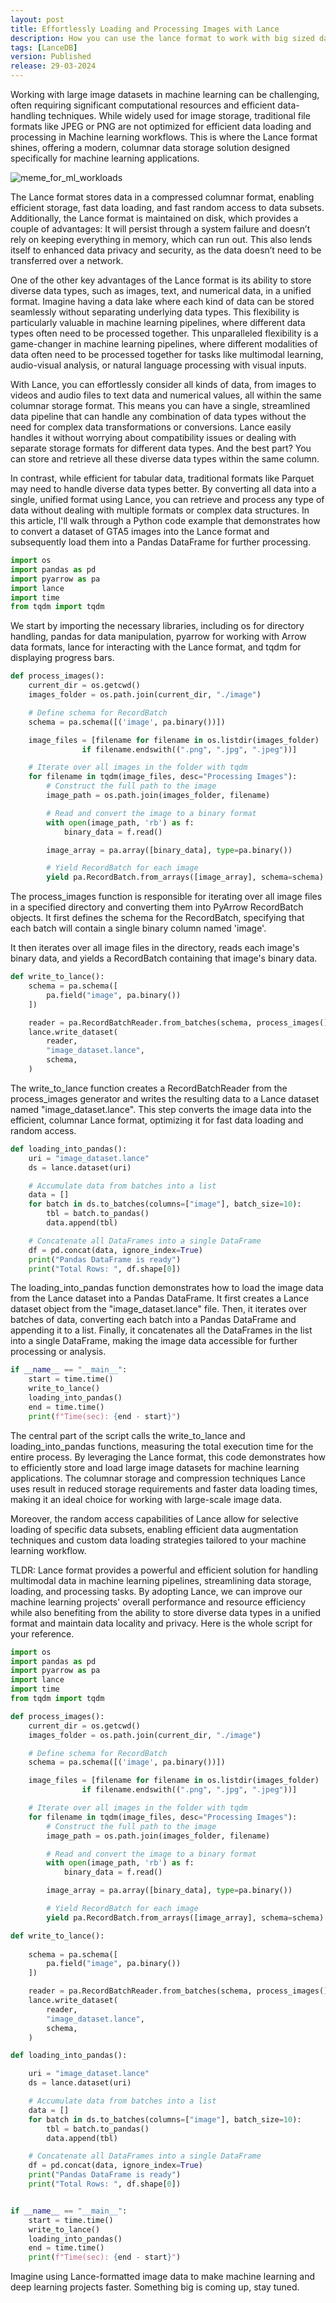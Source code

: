 ```yaml
---
layout: post
title: Effortlessly Loading and Processing Images with Lance
description: How you can use the lance format to work with big sized data
tags: [LanceDB]
version: Published
release: 29-03-2024
---
```



Working with large image datasets in machine learning can be challenging, often requiring significant computational resources and efficient data-handling techniques. While widely used for image storage, traditional file formats like JPEG or PNG are not optimized for efficient data loading and processing in Machine learning workflows. This is where the Lance format shines, offering a modern, columnar data storage solution designed specifically for machine learning applications.

![meme_for_ml_workloads](https://github.com/vipul-maheshwari/vipul-maheshwari.github.io/blob/main/images/loading_and_processing_image_with_lance/image.png?raw=true)

The Lance format stores data in a compressed columnar format, enabling efficient storage, fast data loading, and fast random access to data subsets. Additionally, the Lance format is maintained on disk, which provides a couple of advantages: It will persist through a system failure and doesn’t rely on keeping everything in memory, which can run out. This also lends itself to enhanced data privacy and security, as the data doesn’t need to be transferred over a network.

One of the other key advantages of the Lance format is its ability to store diverse data types, such as images, text, and numerical data, in a unified format. Imagine having a data lake where each kind of data can be stored seamlessly without separating underlying data types. This flexibility is particularly valuable in machine learning pipelines, where different data types often need to be processed together. This unparalleled flexibility is a game-changer in machine learning pipelines, where different modalities of data often need to be processed together for tasks like multimodal learning, audio-visual analysis, or natural language processing with visual inputs.

With Lance, you can effortlessly consider all kinds of data, from images to videos and audio files to text data and numerical values, all within the same columnar storage format. This means you can have a single, streamlined data pipeline that can handle any combination of data types without the need for complex data transformations or conversions. Lance easily handles it without worrying about compatibility issues or dealing with separate storage formats for different data types. And the best part? You can store and retrieve all these diverse data types within the same column.

In contrast, while efficient for tabular data, traditional formats like Parquet may need to handle diverse data types better. By converting all data into a single, unified format using Lance, you can retrieve and process any type of data without dealing with multiple formats or complex data structures.
In this article, I'll walk through a Python code example that demonstrates how to convert a dataset of GTA5 images into the Lance format and subsequently load them into a Pandas DataFrame for further processing.

```python
import os
import pandas as pd
import pyarrow as pa
import lance
import time
from tqdm import tqdm
```

We start by importing the necessary libraries, including os for directory handling, pandas for data manipulation, pyarrow for working with Arrow data formats, lance for interacting with the Lance format, and tqdm for displaying progress bars.

```python
def process_images():
    current_dir = os.getcwd()
    images_folder = os.path.join(current_dir, "./image")

    # Define schema for RecordBatch
    schema = pa.schema([('image', pa.binary())])

    image_files = [filename for filename in os.listdir(images_folder)
                if filename.endswith((".png", ".jpg", ".jpeg"))]

    # Iterate over all images in the folder with tqdm
    for filename in tqdm(image_files, desc="Processing Images"):
        # Construct the full path to the image
        image_path = os.path.join(images_folder, filename)

        # Read and convert the image to a binary format
        with open(image_path, 'rb') as f:
            binary_data = f.read()

        image_array = pa.array([binary_data], type=pa.binary())

        # Yield RecordBatch for each image
        yield pa.RecordBatch.from_arrays([image_array], schema=schema)
```

The process_images function is responsible for iterating over all image files in a specified directory and converting them into PyArrow RecordBatch objects. It first defines the schema for the RecordBatch, specifying that each batch will contain a single binary column named 'image'. 

It then iterates over all image files in the directory, reads each image's binary data, and yields a RecordBatch containing that image's binary data.

```python
def write_to_lance():
    schema = pa.schema([
        pa.field("image", pa.binary())
    ])

    reader = pa.RecordBatchReader.from_batches(schema, process_images())
    lance.write_dataset(
        reader,
        "image_dataset.lance",
        schema,
    )
```

The write_to_lance function creates a RecordBatchReader from the process_images generator and writes the resulting data to a Lance dataset named "image_dataset.lance". This step converts the image data into the efficient, columnar Lance format, optimizing it for fast data loading and random access.

```python
def loading_into_pandas():
    uri = "image_dataset.lance"
    ds = lance.dataset(uri)

    # Accumulate data from batches into a list
    data = []
    for batch in ds.to_batches(columns=["image"], batch_size=10):
        tbl = batch.to_pandas()
        data.append(tbl)

    # Concatenate all DataFrames into a single DataFrame
    df = pd.concat(data, ignore_index=True)
    print("Pandas DataFrame is ready")
    print("Total Rows: ", df.shape[0])
```

The loading_into_pandas function demonstrates how to load the image data from the Lance dataset into a Pandas DataFrame. It first creates a Lance dataset object from the "image_dataset.lance" file. Then, it iterates over batches of data, converting each batch into a Pandas DataFrame and appending it to a list. Finally, it concatenates all the DataFrames in the list into a single DataFrame, making the image data accessible for further processing or analysis.

```python
if __name__ == "__main__":
    start = time.time()
    write_to_lance()
    loading_into_pandas()
    end = time.time()
    print(f"Time(sec): {end - start}")
```

The central part of the script calls the write_to_lance and loading_into_pandas functions, measuring the total execution time for the entire process.
By leveraging the Lance format, this code demonstrates how to efficiently store and load large image datasets for machine learning applications. The columnar storage and compression techniques Lance uses result in reduced storage requirements and faster data loading times, making it an ideal choice for working with large-scale image data.

Moreover, the random access capabilities of Lance allow for selective loading of specific data subsets, enabling efficient data augmentation techniques and custom data loading strategies tailored to your machine learning workflow.

TLDR: Lance format provides a powerful and efficient solution for handling multimodal data in machine learning pipelines, streamlining data storage, loading, and processing tasks. By adopting Lance, we can improve our machine learning projects' overall performance and resource efficiency while also benefiting from the ability to store diverse data types in a unified format and maintain data locality and privacy. Here is the whole script for your reference.

```python
import os
import pandas as pd
import pyarrow as pa
import lance
import time
from tqdm import tqdm

def process_images():
    current_dir = os.getcwd()
    images_folder = os.path.join(current_dir, "./image")

    # Define schema for RecordBatch
    schema = pa.schema([('image', pa.binary())])

    image_files = [filename for filename in os.listdir(images_folder)
                if filename.endswith((".png", ".jpg", ".jpeg"))]

    # Iterate over all images in the folder with tqdm
    for filename in tqdm(image_files, desc="Processing Images"):
        # Construct the full path to the image
        image_path = os.path.join(images_folder, filename)

        # Read and convert the image to a binary format
        with open(image_path, 'rb') as f:
            binary_data = f.read()

        image_array = pa.array([binary_data], type=pa.binary())

        # Yield RecordBatch for each image
        yield pa.RecordBatch.from_arrays([image_array], schema=schema)

def write_to_lance():
    
    schema = pa.schema([
        pa.field("image", pa.binary())
    ])

    reader = pa.RecordBatchReader.from_batches(schema, process_images())
    lance.write_dataset(
        reader,
        "image_dataset.lance",
        schema,
    )

def loading_into_pandas():

    uri = "image_dataset.lance"
    ds = lance.dataset(uri)

    # Accumulate data from batches into a list
    data = []
    for batch in ds.to_batches(columns=["image"], batch_size=10):
        tbl = batch.to_pandas()
        data.append(tbl)

    # Concatenate all DataFrames into a single DataFrame
    df = pd.concat(data, ignore_index=True)
    print("Pandas DataFrame is ready")
    print("Total Rows: ", df.shape[0])


if __name__ == "__main__":
    start = time.time()
    write_to_lance()
    loading_into_pandas()
    end = time.time()
    print(f"Time(sec): {end - start}")

```

Imagine using Lance-formatted image data to make machine learning and deep learning projects faster. Something big is coming up, stay tuned.